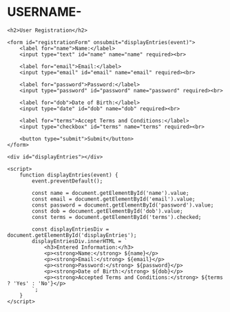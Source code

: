 # USERNAME-
<!DOCTYPE html>
<html lang="en">
<head>
    <meta charset="UTF-8">
    <meta name="viewport" content="width=device-width, initial-scale=1.0">
    <title>User Registration</title>
</head>
<body>

    <h2>User Registration</h2>

    <form id="registrationForm" onsubmit="displayEntries(event)">
        <label for="name">Name:</label>
        <input type="text" id="name" name="name" required><br>

        <label for="email">Email:</label>
        <input type="email" id="email" name="email" required><br>

        <label for="password">Password:</label>
        <input type="password" id="password" name="password" required><br>

        <label for="dob">Date of Birth:</label>
        <input type="date" id="dob" name="dob" required><br>

        <label for="terms">Accept Terms and Conditions:</label>
        <input type="checkbox" id="terms" name="terms" required><br>

        <button type="submit">Submit</button>
    </form>

    <div id="displayEntries"></div>

    <script>
        function displayEntries(event) {
            event.preventDefault();
            
            const name = document.getElementById('name').value;
            const email = document.getElementById('email').value;
            const password = document.getElementById('password').value;
            const dob = document.getElementById('dob').value;
            const terms = document.getElementById('terms').checked;

            const displayEntriesDiv = document.getElementById('displayEntries');
            displayEntriesDiv.innerHTML = `
                <h3>Entered Information:</h3>
                <p><strong>Name:</strong> ${name}</p>
                <p><strong>Email:</strong> ${email}</p>
                <p><strong>Password:</strong> ${password}</p>
                <p><strong>Date of Birth:</strong> ${dob}</p>
                <p><strong>Accepted Terms and Conditions:</strong> ${terms ? 'Yes' : 'No'}</p>
            `;
        }
    </script>

</body>
</html>

